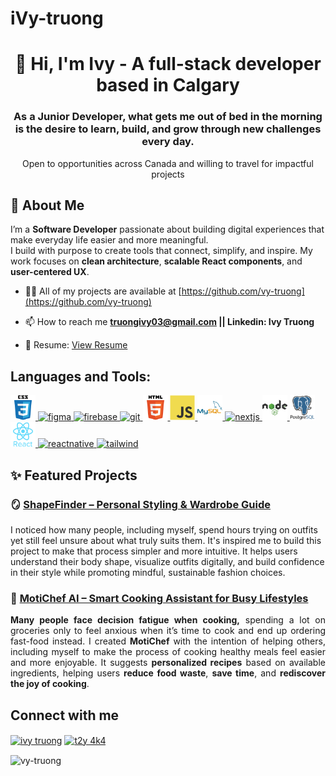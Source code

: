 # iVy-truong

<h1 align="center">👋 Hi, I'm Ivy - A full-stack developer based in Calgary</h1>
<h3 align="center"> As a Junior Developer, what gets me out of bed in the morning is the desire to learn, build, and grow through new challenges every day. </h3>
<p align="center"> Open to opportunities across Canada and willing to travel for impactful projects <p>

## 🚀 About Me  
I’m a **Software Developer** passionate about building digital experiences that make everyday life easier and more meaningful.  
I build with purpose to create tools that connect, simplify, and inspire. 
My work focuses on **clean architecture**, **scalable React components**, and **user-centered UX**.


- 👨‍💻 All of my projects are available at [https://github.com/vy-truong](https://github.com/vy-truong)

- 📫 How to reach me **truongivy03@gmail.com || Linkedin: Ivy Truong**

- 📄 Resume: [View Resume](https://docs.google.com/document/d/1RC1UcoRdRSu3kYa_l1KaszhvEyHzx2jXQAuTZDvNuQs/edit?usp=sharing)

## Languages and Tools:
<p align="left"> 
  <a href="https://www.w3schools.com/css/" target="_blank" rel="noreferrer"> 
    <img src="https://raw.githubusercontent.com/devicons/devicon/master/icons/css3/css3-original-wordmark.svg" alt="css3" width="40" height="40"/> 
  </a> 
  <a href="https://www.figma.com/" target="_blank" rel="noreferrer"> 
    <img src="https://www.vectorlogo.zone/logos/figma/figma-icon.svg" alt="figma" width="40" height="40"/> 
  </a> 
  <a href="https://firebase.google.com/" target="_blank" rel="noreferrer"> 
    <img src="https://www.vectorlogo.zone/logos/firebase/firebase-icon.svg" alt="firebase" width="40" height="40"/> 
  </a> 
  <a href="https://git-scm.com/" target="_blank" rel="noreferrer"> 
    <img src="https://www.vectorlogo.zone/logos/git-scm/git-scm-icon.svg" alt="git" width="40" height="40"/> 
  </a> 
  <a href="https://www.w3.org/html/" target="_blank" rel="noreferrer"> 
    <img src="https://raw.githubusercontent.com/devicons/devicon/master/icons/html5/html5-original-wordmark.svg" alt="html5" width="40" height="40"/> 
  </a> 
  <a href="https://developer.mozilla.org/en-US/docs/Web/JavaScript" target="_blank" rel="noreferrer"> 
    <img src="https://raw.githubusercontent.com/devicons/devicon/master/icons/javascript/javascript-original.svg" alt="javascript" width="40" height="40"/>
  </a> 
  <a href="https://www.mysql.com/" target="_blank" rel="noreferrer"> 
    <img src="https://raw.githubusercontent.com/devicons/devicon/master/icons/mysql/mysql-original-wordmark.svg" alt="mysql" width="40" height="40"/>
  </a> 
  <a href="https://nextjs.org/" target="_blank" rel="noreferrer"> 
    <img src="https://cdn.worldvectorlogo.com/logos/nextjs-2.svg" alt="nextjs" width="40" height="40"/> 
  </a> 
  <a href="https://nodejs.org" target="_blank" rel="noreferrer"> 
    <img src="https://raw.githubusercontent.com/devicons/devicon/master/icons/nodejs/nodejs-original-wordmark.svg" alt="nodejs" width="40" height="40"/> 
  </a> 
  <a href="https://www.postgresql.org" target="_blank" rel="noreferrer"> 
    <img src="https://raw.githubusercontent.com/devicons/devicon/master/icons/postgresql/postgresql-original-wordmark.svg" alt="postgresql" width="40" height="40"/> 
  </a> 
  <a href="https://reactjs.org/" target="_blank" rel="noreferrer"> 
    <img src="https://raw.githubusercontent.com/devicons/devicon/master/icons/react/react-original-wordmark.svg" alt="react" width="40" height="40"/> 
  </a> 
  <a href="https://reactnative.dev/" target="_blank" rel="noreferrer"> 
    <img src="https://reactnative.dev/img/header_logo.svg" alt="reactnative" width="40" height="40"/> 
  </a> 
  <a href="https://tailwindcss.com/" target="_blank" rel="noreferrer"> 
    <img src="https://www.vectorlogo.zone/logos/tailwindcss/tailwindcss-icon.svg" alt="tailwind" width="40" height="40"/> 
  </a> 
</p>

## ✨ Featured Projects  

### 🪞 [ShapeFinder – Personal Styling & Wardrobe Guide](https://shape-detector-app-alfk.vercel.app/)
<p>I noticed how many people, including myself, spend hours trying on outfits yet still feel unsure about what truly suits them. It's inspired me to build this project to make that process simpler and more intuitive. It helps users understand their body shape, visualize outfits digitally, and build confidence in their style while promoting mindful, sustainable fashion choices.</p>

### 🍳 [MotiChef AI – Smart Cooking Assistant for Busy Lifestyles](https://motichef-ai-recipe-git-style2-vy-truongs-projects-08c6b673.vercel.app/)
<p align="justify">
  <b>Many people face decision fatigue when cooking,</b> spending a lot on groceries only to feel anxious when it’s time to cook and end up ordering fast-food instead.
  I created <b><span>MotiChef</span></b> with the intention of helping others, including myself to make the process of cooking healthy meals feel easier and more enjoyable.  
  It suggests <b>personalized recipes</b> based on available ingredients, helping users <b>reduce food waste</b>, <b>save time</b>, and <b>rediscover the joy of cooking</b>.
</p>

## Connect with me
<p align="left">
<a href="https://linkedin.com/in/ivy truong" target="blank"><img align="center" src="https://raw.githubusercontent.com/rahuldkjain/github-profile-readme-generator/master/src/images/icons/Social/linked-in-alt.svg" alt="ivy truong" height="30" width="40" /></a>
<a href="https://www.topcoder.com/members/t2y 4k4" target="blank"><img align="center" src="https://raw.githubusercontent.com/rahuldkjain/github-profile-readme-generator/master/src/images/icons/Social/topcoder.svg" alt="t2y 4k4" height="30" width="40" /></a>
</p>

<p>
  <img align="center" src="https://github-readme-stats.vercel.app/api/top-langs?username=vy-truong&show_icons=true&locale=en&layout=compact" alt="vy-truong" />
</p>
